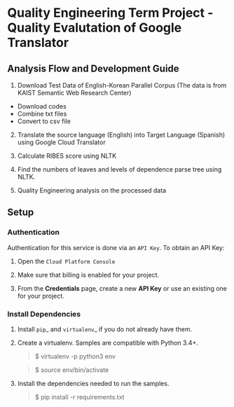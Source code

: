 # Quality Engineering Term Project - Quality Evalutation of Google Translator


## Analysis Flow and Development Guide

1. Download Test Data of English-Korean Parallel Corpus (The data is from KAIST Semantic Web Research Center)
  - Download codes
  - Combine txt files
  - Convert to csv file

2. Translate the source language (English) into Target Language (Spanish) using Google Cloud Translator

3. Calculate RIBES score using NLTK

4. Find the numbers of leaves and levels of dependence parse tree using NLTK.

5. Quality Engineering analysis on the processed data


## Setup

### Authentication

Authentication for this service is done via an `API Key`. To obtain an API Key:

1. Open the `Cloud Platform Console`

2. Make sure that billing is enabled for your project.

3. From the **Credentials** page, create a new **API Key** or use an existing one for your project.

### Install Dependencies

1. Install `pip`_ and `virtualenv`_ if you do not already have them.

2. Create a virtualenv. Samples are compatible with Python 3.4+.

     > $ virtualenv -p python3 env
     
     > $ source env/bin/activate

3. Install the dependencies needed to run the samples.

     >  $ pip install -r requirements.txt



